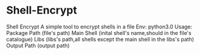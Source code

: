 # Shell-Encrypt
Shell Encrypt
A simple tool to encrypt shells in a file
Env: python3.0
Usage: Package Path (file's path)
       Main Shell (inital shell's name,should in the file's catalogue)
       Libs (libs's path,all shells except the main shell in the libs's path)
       Output Path (output path)
